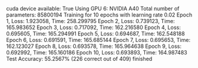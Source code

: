 cuda device available: True
Using GPU 6: NVIDIA A40
Total number of parameters: 85800194
Training for 10 epochs with learning rate 0.02
Epoch 1, Loss: 1.923058, Time: 258.299795
Epoch 2, Loss: 0.739123, Time: 165.983652
Epoch 3, Loss: 0.717092, Time: 162.216580
Epoch 4, Loss: 0.695605, Time: 165.294991
Epoch 5, Loss: 0.694687, Time: 162.548188
Epoch 6, Loss: 0.691591, Time: 165.685144
Epoch 7, Loss: 0.695653, Time: 162.123027
Epoch 8, Loss: 0.693578, Time: 165.964638
Epoch 9, Loss: 0.692992, Time: 165.160186
Epoch 10, Loss: 0.693893, Time: 164.987483
Test Accuracy: 55.2567% (226 correct out of 409)
finished
